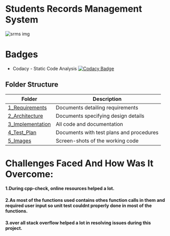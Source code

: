 # Students Records Management System 

![srms img](https://user-images.githubusercontent.com/86227942/160691999-b2979afc-49af-4fe8-97e4-6d441dd2877b.jpg)

# Badges
* Codacy - Static Code Analysis
[![Codacy Badge](https://app.codacy.com/project/badge/Grade/1bdb7cab90d2476d8e4252c1d81849e8)](https://www.codacy.com/gh/AdithyaaRavishankar/M1_StudentRecordManagementSystem/dashboard?utm_source=github.com&amp;utm_medium=referral&amp;utm_content=AdithyaaRavishankar/M1_StudentRecordManagementSystem&amp;utm_campaign=Badge_Grade)

## Folder Structure 
 
|  Folder  |  Description  |
|-----|-------|
| [1_Requirements](https://github.com/AdithyaaRavishankar/M1_March_2022/tree/main/1_Requirements) | Documents detailing requirements   |
| [2_Architecture](https://github.com/AdithyaaRavishankar/M1_March_2022/tree/main/2_Architecture) |   Documents specifying design details   |
| [3_Implementation](https://github.com/AdithyaaRavishankar/M1_March_2022/tree/main/3_Implementation) | All code and documentation |
| [4_Test_Plan]() | Documents with test plans and procedures  |
| [5_Images]() | Screen-shots of the working code  |

# Challenges Faced And How Was It Overcome:
 #### 1.During cpp-check, online resources helped a lot.
 #### 2.As most of the functions used contains othes function calls in them and required user input         so unit test couldnt properly done in most of the functions.
 #### 3.over all stack overflow helped a lot in resolving issues during this project.
